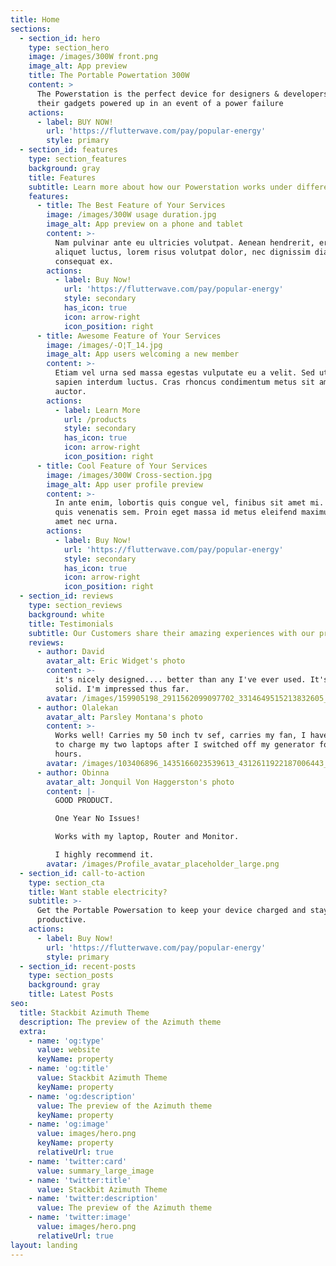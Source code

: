 ```yaml
---
title: Home
sections:
  - section_id: hero
    type: section_hero
    image: /images/300W front.png
    image_alt: App preview
    title: The Portable Powertation 300W
    content: >
      The Powerstation is the perfect device for designers & developers to keep
      their gadgets powered up in an event of a power failure
    actions:
      - label: BUY NOW!
        url: 'https://flutterwave.com/pay/popular-energy'
        style: primary
  - section_id: features
    type: section_features
    background: gray
    title: Features
    subtitle: Learn more about how our Powerstation works under different applications.
    features:
      - title: The Best Feature of Your Services
        image: /images/300W usage duration.jpg
        image_alt: App preview on a phone and tablet
        content: >-
          Nam pulvinar ante eu ultricies volutpat. Aenean hendrerit, eros sed
          aliquet luctus, lorem risus volutpat dolor, nec dignissim diam neque
          consequat ex.
        actions:
          - label: Buy Now!
            url: 'https://flutterwave.com/pay/popular-energy'
            style: secondary
            has_icon: true
            icon: arrow-right
            icon_position: right
      - title: Awesome Feature of Your Services
        image: /images/-O¦T_14.jpg
        image_alt: App users welcoming a new member
        content: >-
          Etiam vel urna sed massa egestas vulputate eu a velit. Sed ut nisl nec
          sapien interdum luctus. Cras rhoncus condimentum metus sit amet
          auctor.
        actions:
          - label: Learn More
            url: /products
            style: secondary
            has_icon: true
            icon: arrow-right
            icon_position: right
      - title: Cool Feature of Your Services
        image: /images/300W Cross-section.jpg
        image_alt: App user profile preview
        content: >-
          In ante enim, lobortis quis congue vel, finibus sit amet mi. Aenean
          quis venenatis sem. Proin eget massa id metus eleifend maximus sit
          amet nec urna.
        actions:
          - label: Buy Now!
            url: 'https://flutterwave.com/pay/popular-energy'
            style: secondary
            has_icon: true
            icon: arrow-right
            icon_position: right
  - section_id: reviews
    type: section_reviews
    background: white
    title: Testimonials
    subtitle: Our Customers share their amazing experiences with our product!
    reviews:
      - author: David
        avatar_alt: Eric Widget's photo
        content: >-
          it's nicely designed.... better than any I've ever used. It's very
          solid. I'm impressed thus far.
        avatar: /images/159905198_2911562099097702_3314649515213832605_n.jpg
      - author: Olalekan
        avatar_alt: Parsley Montana's photo
        content: >-
          Works well! Carries my 50 inch tv sef, carries my fan, I have used it
          to charge my two laptops after I switched off my generator for several
          hours.
        avatar: /images/103406896_1435166023539613_4312611922187006443_n.jpg
      - author: Obinna
        avatar_alt: Jonquil Von Haggerston's photo
        content: |-
          GOOD PRODUCT.

          One Year No Issues!

          Works with my laptop, Router and Monitor.

          I highly recommend it.
        avatar: /images/Profile_avatar_placeholder_large.png
  - section_id: call-to-action
    type: section_cta
    title: Want stable electricity?
    subtitle: >-
      Get the Portable Powersation to keep your device charged and stay
      productive.
    actions:
      - label: Buy Now!
        url: 'https://flutterwave.com/pay/popular-energy'
        style: primary
  - section_id: recent-posts
    type: section_posts
    background: gray
    title: Latest Posts
seo:
  title: Stackbit Azimuth Theme
  description: The preview of the Azimuth theme
  extra:
    - name: 'og:type'
      value: website
      keyName: property
    - name: 'og:title'
      value: Stackbit Azimuth Theme
      keyName: property
    - name: 'og:description'
      value: The preview of the Azimuth theme
      keyName: property
    - name: 'og:image'
      value: images/hero.png
      keyName: property
      relativeUrl: true
    - name: 'twitter:card'
      value: summary_large_image
    - name: 'twitter:title'
      value: Stackbit Azimuth Theme
    - name: 'twitter:description'
      value: The preview of the Azimuth theme
    - name: 'twitter:image'
      value: images/hero.png
      relativeUrl: true
layout: landing
---
```

